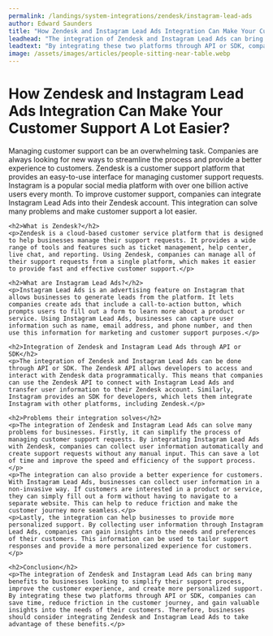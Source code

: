 ```yaml
---
permalink: /landings/system-integrations/zendesk/instagram-lead-ads
author: Edward Saunders
title: "How Zendesk and Instagram Lead Ads Integration Can Make Your Customer Support A Lot Easier?"
leadhead: "The integration of Zendesk and Instagram Lead Ads can bring many benefits to businesses looking to simplify their support process, improve the customer experience, and create more personalized support"
leadtext: "By integrating these two platforms through API or SDK, companies can save time, reduce friction in the customer journey, and gain valuable insights into the needs of their customers. Therefore, businesses should consider integrating Zendesk and Instagram Lead Ads to take advantage of these benefits."
image: /assets/images/articles/people-sitting-near-table.webp
---
```

<div class="arttext">	<h1>How Zendesk and Instagram Lead Ads Integration Can Make Your Customer Support A Lot Easier?</h1>
	<p>Managing customer support can be an overwhelming task. Companies are always looking for new ways to streamline the process and provide a better experience to customers. Zendesk is a customer support platform that provides an easy-to-use interface for managing customer support requests. Instagram is a popular social media platform with over one billion active users every month. To improve customer support, companies can integrate Instagram Lead Ads into their Zendesk account. This integration can solve many problems and make customer support a lot easier.</p>

	<h2>What is Zendesk?</h2>
	<p>Zendesk is a cloud-based customer service platform that is designed to help businesses manage their support requests. It provides a wide range of tools and features such as ticket management, help center, live chat, and reporting. Using Zendesk, companies can manage all of their support requests from a single platform, which makes it easier to provide fast and effective customer support.</p>

	<h2>What are Instagram Lead Ads?</h2>
	<p>Instagram Lead Ads is an advertising feature on Instagram that allows businesses to generate leads from the platform. It lets companies create ads that include a call-to-action button, which prompts users to fill out a form to learn more about a product or service. Using Instagram Lead Ads, businesses can capture user information such as name, email address, and phone number, and then use this information for marketing and customer support purposes.</p>

	<h2>Integration of Zendesk and Instagram Lead Ads through API or SDK</h2>
	<p>The integration of Zendesk and Instagram Lead Ads can be done through API or SDK. The Zendesk API allows developers to access and interact with Zendesk data programmatically. This means that companies can use the Zendesk API to connect with Instagram Lead Ads and transfer user information to their Zendesk account. Similarly, Instagram provides an SDK for developers, which lets them integrate Instagram with other platforms, including Zendesk.</p>

	<h2>Problems their integration solves</h2>
	<p>The integration of Zendesk and Instagram Lead Ads can solve many problems for businesses. Firstly, it can simplify the process of managing customer support requests. By integrating Instagram Lead Ads with Zendesk, companies can collect user information automatically and create support requests without any manual input. This can save a lot of time and improve the speed and efficiency of the support process.</p>
	<p>The integration can also provide a better experience for customers. With Instagram Lead Ads, businesses can collect user information in a non-invasive way. If customers are interested in a product or service, they can simply fill out a form without having to navigate to a separate website. This can help to reduce friction and make the customer journey more seamless.</p>
	<p>Lastly, the integration can help businesses to provide more personalized support. By collecting user information through Instagram Lead Ads, companies can gain insights into the needs and preferences of their customers. This information can be used to tailor support responses and provide a more personalized experience for customers.</p>

	<h2>Conclusion</h2>
	<p>The integration of Zendesk and Instagram Lead Ads can bring many benefits to businesses looking to simplify their support process, improve the customer experience, and create more personalized support. By integrating these two platforms through API or SDK, companies can save time, reduce friction in the customer journey, and gain valuable insights into the needs of their customers. Therefore, businesses should consider integrating Zendesk and Instagram Lead Ads to take advantage of these benefits.</p>
</div>
